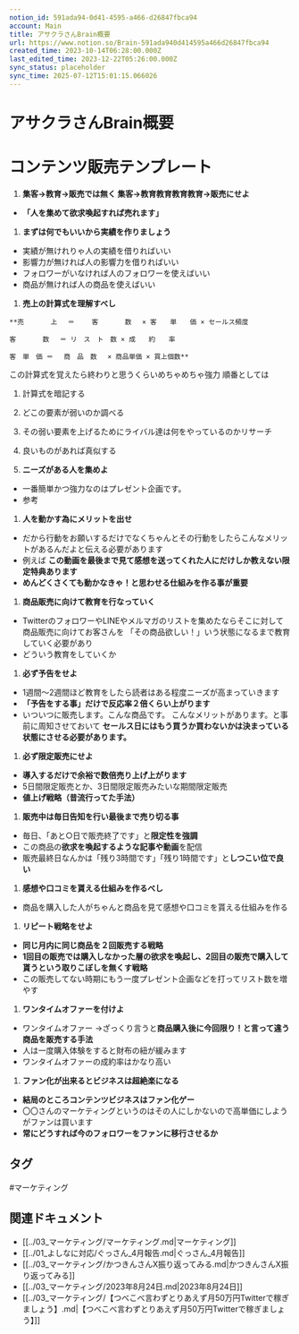 ```yaml
---
notion_id: 591ada94-0d41-4595-a466-d26847fbca94
account: Main
title: アサクラさんBrain概要
url: https://www.notion.so/Brain-591ada940d414595a466d26847fbca94
created_time: 2023-10-14T06:28:00.000Z
last_edited_time: 2023-12-22T05:26:00.000Z
sync_status: placeholder
sync_time: 2025-07-12T15:01:15.066026
---
```

# アサクラさんBrain概要

# **コンテンツ販売テンプレート**
1. **集客→教育→販売では無く
集客→教育教育教育教育→販売にせよ**
  - **「人を集めて欲求喚起すれば売れます」**
  
1. **まずは何でもいいから実績を作りましょう**
  - 実績が無けれりゃ人の実績を借りればいい
  - 影響力が無ければ人の影響力を借りればいい
  - フォロワーがいなければ人のフォロワーを使えばいい
  - 商品が無ければ人の商品を使えばいい
  
1. **売上の計算式を理解すべし**
  ```plain text
**売　　　　上　 ＝ 　　客　　　　数　 × 客　　単　　価 × セールス頻度

客　　　　数　 ＝ リ　ス　ト　数 × 成　　約　　率

客　単　価 ＝ 　商　品　数　 × 商品単価 × 買上個数**
  ```
  この計算式を覚えたら終わりと思うくらいめちゃめちゃ強力
  順番としては
  1. 計算式を暗記する
  1. どこの要素が弱いのか調べる
  1. その弱い要素を上げるためにライバル達は何をやっているのかリサーチ
  1. 良いものがあれば真似する
  
1. **ニーズがある人を集めよ**
  - 一番簡単かつ強力なのはプレゼント企画です。
  - 参考
1. **人を動かす為にメリットを出せ**
  - だから行動をお願いするだけでなくちゃんとその行動をしたらこんなメリットがあるんだよと伝える必要があります
  - 例えば
**この動画を最後まで見て感想を送ってくれた人にだけしか教えない限定特典あります**
  - **めんどくさくても動かなきゃ！と思わせる仕組みを作る事が重要**
1. **商品販売に向けて教育を行なっていく**
  - TwitterのフォロワーやLINEやメルマガのリストを集めたならそこに対して商品販売に向けてお客さんを
「その商品欲しい！」いう状態になるまで教育していく必要があり
  - どういう教育をしていくか
1. **必ず予告をせよ**
  - 1週間〜2週間ほど教育をしたら読者はある程度ニーズが高まっていきます
  - **「予告をする事」だけで反応率２倍くらい上がります**
  - いついつに販売します。こんな商品です。
こんなメリットがあります。と事前に周知させておいて
**セールス日にはもう買うか買わないかは決まっている状態にさせる必要があります。**
1. **必ず限定販売にせよ**
  - **導入するだけで余裕で数倍売り上げ上がります**
  - 5日間限定販売とか、3日間限定販売みたいな期間限定販売
  - **値上げ戦略（昔流行ってた手法）**
1. **販売中は毎日告知を行い最後まで売り切る事**
  - 毎日、「あと○日で販売終了です」と**限定性を強調**
  - この商品の**欲求を喚起するような記事や動画**を配信
  - 販売最終日なんかは「残り3時間です」「残り1時間です」と**しつこい位で良い**
1. **感想や口コミを貰える仕組みを作るべし**
  - 商品を購入した人がちゃんと商品を見て感想や口コミを貰える仕組みを作る
1. **リピート戦略をせよ**
  - **同じ月内に同じ商品を２回販売する戦略**
  - **1回目の販売では購入しなかった層の欲求を喚起し、2回目の販売で購入して貰うという取りこぼしを無くす戦略**
  - この販売してない時期にもう一度プレゼント企画などを打ってリスト数を増やす
1. **ワンタイムオファーを付けよ**
  - ワンタイムオファー
→ざっくり言うと**商品購入後に今回限り！と言って違う商品を販売する手法**
  - 人は一度購入体験をすると財布の紐が緩みます
  - ワンタイムオファーの成約率はかなり高い
1. **ファン化が出来るとビジネスは超絶楽になる**
  - **結局のところコンテンツビジネスはファン化ゲー**
  - 〇〇さんのマーケティングというのはその人にしかないので高単価にしようがファンは買います
  - **常にどうすれば今のフォロワーをファンに移行させるか**

## タグ

#マーケティング 

## 関連ドキュメント

- [[../03_マーケティング/マーケティング.md|マーケティング]]
- [[../01_よしなに対応/ぐっさん_4月報告.md|ぐっさん_4月報告]]
- [[../03_マーケティング/かつきんさんX振り返ってみる.md|かつきんさんX振り返ってみる]]
- [[../03_マーケティング/2023年8月24日.md|2023年8月24日]]
- [[../03_マーケティング/【つべこべ言わずとりあえず月50万円Twitterで稼ぎましょう】.md|【つべこべ言わずとりあえず月50万円Twitterで稼ぎましょう】]]

